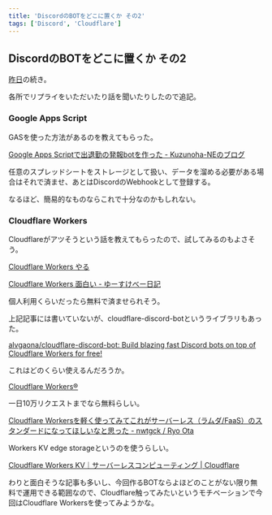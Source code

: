 ```yaml
---
title: 'DiscordのBOTをどこに置くか その2'
tags: ['Discord', 'Cloudflare']
---
```


## DiscordのBOTをどこに置くか その2

[昨日](/posts/2022-05-14/)の続き。

各所でリプライをいただいたり話を聞いたりしたので追記。

### Google Apps Script

GASを使った方法があるのを教えてもらった。

[Google Apps Scriptで出退勤の発報botを作った \- Kuzunoha\-NEのブログ](https://kuzunoha-ne.hateblo.jp/entry/2018/10/25/231041)

任意のスプレッドシートをストレージとして扱い、データを溜める必要がある場合はそれで済ませ、あとはDiscordのWebhookとして登録する。

なるほど、簡易的なものならこれで十分なのかもしれない。

### Cloudflare Workers

Cloudflareがアツそうという話を教えてもらったので、試してみるのもよさそう。

[Cloudflare Workers やる](https://zenn.dev/aumy/scraps/06607af065953b)

[Cloudflare Workers 面白い \- ゆーすけべー日記](https://yusukebe.com/posts/2021/cloudflare-workers/)

個人利用くらいだったら無料で済ませられそう。

上記記事には書いていないが、cloudflare-discord-botというライブラリもあった。

[alvgaona/cloudflare\-discord\-bot: Build blazing fast Discord bots on top of Cloudflare Workers for free\!](https://github.com/alvgaona/cloudflare-discord-bot)

これはどのくらい使えるんだろうか。

[Cloudflare Workers®](https://workers.cloudflare.com/#plans)

一日10万リクエストまでなら無料らしい。

[Cloudflare Workersを軽く使ってみてこれがサーバーレス（ラムダ/FaaS）のスタンダードになってほしいなと思った \- nwtgck / Ryo Ota](https://scrapbox.io/nwtgck/Cloudflare_Workers%E3%82%92%E8%BB%BD%E3%81%8F%E4%BD%BF%E3%81%A3%E3%81%A6%E3%81%BF%E3%81%A6%E3%81%93%E3%82%8C%E3%81%8C%E3%82%B5%E3%83%BC%E3%83%90%E3%83%BC%E3%83%AC%E3%82%B9%EF%BC%88%E3%83%A9%E3%83%A0%E3%83%80%2FFaaS%EF%BC%89%E3%81%AE%E3%82%B9%E3%82%BF%E3%83%B3%E3%83%80%E3%83%BC%E3%83%89%E3%81%AB%E3%81%AA%E3%81%A3%E3%81%A6%E3%81%BB%E3%81%97%E3%81%84%E3%81%AA%E3%81%A8%E6%80%9D%E3%81%A3%E3%81%9F)

Workers KV edge storageというのを使うらしい。

[Cloudflare Workers KV｜サーバーレスコンピューティング \| Cloudflare](https://www.cloudflare.com/ja-jp/products/workers-kv/)

わりと面白そうな記事も多いし、今回作るBOTならよほどのことがない限り無料で運用できる範囲なので、Cloudflare触ってみたいというモチベーションで今回はCloudflare Workersを使ってみようかな。
